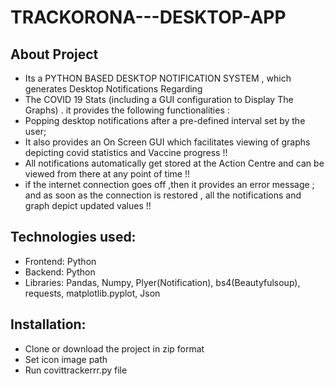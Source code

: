 # TRACKORONA---DESKTOP-APP

## About Project
- Its a PYTHON BASED DESKTOP NOTIFICATION SYSTEM , which generates Desktop Notifications Regarding 
- The COVID 19 Stats (including a GUI configuration to Display The Graphs) . it provides the following functionalities :
- Popping desktop notifications after a pre-defined interval set by the user; 
- It also provides an On Screen GUI which facilitates viewing of graphs depicting covid statistics and Vaccine progress !! 
- All notifications automatically get stored at the Action Centre and can be viewed from there at any point of time !! 
- if the internet connection goes off ,then it provides an error message ; and as soon as the connection is restored , all the notifications and graph depict updated       values !!

## Technologies used:
- Frontend: Python
- Backend: Python
- Libraries: Pandas, Numpy, Plyer(Notification), bs4(Beautyfulsoup), requests, matplotlib.pyplot, Json

## Installation:
- Clone or download the project in zip format
- Set icon image path
- Run covittrackerrr.py file
